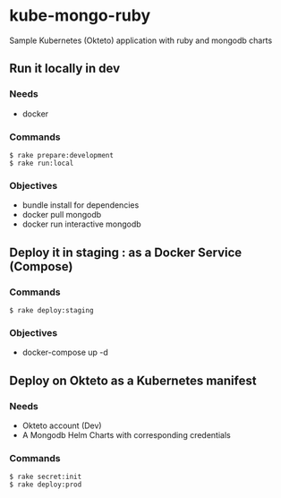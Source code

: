 # kube-mongo-ruby
Sample Kubernetes (Okteto) application with ruby and mongodb charts




## Run it locally in dev

### Needs

- docker

### Commands

    $ rake prepare:development
    $ rake run:local

### Objectives

- bundle install for dependencies
- docker pull mongodb
- docker run interactive mongodb

## Deploy it in staging : as a Docker Service (Compose)

### Commands

    $ rake deploy:staging

### Objectives

- docker-compose up -d


## Deploy on Okteto as a Kubernetes manifest

### Needs

- Okteto account (Dev)
- A Mongodb Helm Charts with corresponding credentials

### Commands

    $ rake secret:init
    $ rake deploy:prod 
